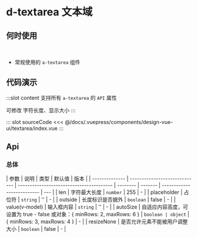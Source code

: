 # d-textarea 文本域

## 何时使用

<br/>

- 常规使用的 `a-textarea` 组件

## 代码演示

<tag text="文本域">
<design-vue-ui-textarea-index />

:::slot content
支持所有 `a-textarea` 的 `API` 属性

可修改 字符长度、显示大小
:::

::: slot sourceCode
<<< @/docs/.vuepress/components/design-vue-ui/textarea/index.vue
:::
</tag>

## Api

### 总体

| 参数           | 说明                          | 类型                                     | 默认值   | 版本    |
| -------------- | ----------------------------- | ---------------------------------------- | -------- | ------- | -------------------------- | --- |
| len            | 字符最大长度                  | `number`                                 | 255      | -       |
| placeholder    | 占位符                        | `string`                                 | ''       | -       |
| outside        | 长度标识是否据外              | `boolean`                                | false    | -       |
| value(v-model) | 输入框内容                    | `string`                                 | ''       | -       |
| autoSize       | 自适应内容高度，可设置为 true - false 或对象：{ minRows: 2, maxRows: 6 } | `boolean | object` | { minRows: 3, maxRows: 4 } | -   |
| resizeNone       | 是否允许元素不能被用户调整大小 | `boolean` | false | -   |